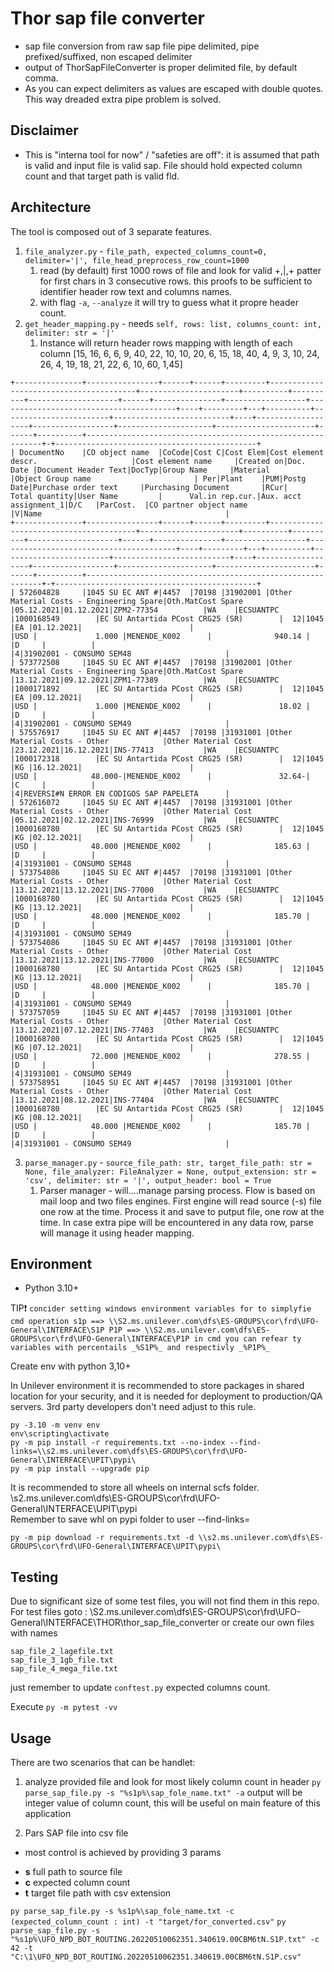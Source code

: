 # Thor sap file converter

* sap file conversion from raw sap file pipe delimited, pipe prefixed/suffixed, non escaped delimiter
* output of ThorSapFileConverter is proper delimited file, by default comma.
* As you can expect delimiters as values are escaped with double quotes. This way dreaded extra pipe problem is solved.

## Disclaimer

* This is "interna tool for now" / "safeties are off": it is assumed that path is valid and input file is valid sap.
  File should hold expected column count and that target path is valid fld.

## Architecture

The tool is composed out of 3 separate features.

1) `file_analyzer.py` - `file_path, expected_columns_count=0, delimiter='|', file_head_preprocess_row_count=1000`
    1) read (by default) first 1000 rows of file and look for valid +,|,+ patter for first chars in 3 consecutive rows.
       this proofs to be sufficient to identifier header row text and columns names.
    2) with flag `-a`, `--analyze` it will try to guess what it propre header count.
2) `get_header_mapping.py` - needs `self, rows: list, columns_count: int, delimiter: str = '|'`
    1) Instance will return header rows mapping with length of each column
       [15, 16, 6, 6, 9, 40, 22, 10, 10, 20, 6, 15, 18, 40, 4, 9, 3, 10, 24, 26, 4, 19, 18, 21, 22, 6, 10, 60, 1,45]

```
+---------------+----------------+------+------+---------+----------------------------------------+----------------------+----------+----------+--------------------+------+---------------+------------------+----------------------------------------+----+---------+---+----------+------------------------+--------------------------+----+-------------------+------------------+---------------------+----------------------+------+----------+------------------------------------------------------------+-+---------------------------------------------+
| DocumentNo    |CO object name  |CoCode|Cost C|Cost Elem|Cost element descr.                     |Cost element name     |Created on|Doc. Date |Document Header Text|DocTyp|Group Name     |Material          |Object Group name                       | Per|Plant    |PUM|Postg Date|Purchase order text     |Purchasing Document       |RCur|     Total quantity|User Name         |      Val.in rep.cur.|Aux. acct assignment_1|D/C   |ParCost.  |CO partner object name                                      |V|Name                                         |
+---------------+----------------+------+------+---------+----------------------------------------+----------------------+----------+----------+--------------------+------+---------------+------------------+----------------------------------------+----+---------+---+----------+------------------------+--------------------------+----+-------------------+------------------+---------------------+----------------------+------+----------+------------------------------------------------------------+-+---------------------------------------------+
| 572604828     |1045 SU EC ANT #|4457  |70198 |31902001 |Other Material Costs - Engineering Spare|Oth.MatCost Spare     |05.12.2021|01.12.2021|ZPM2-77354          |WA    |ECSUANTPC      |1000168549        |EC SU Antartida PCost CRG25 (SR)        |  12|1045     |EA |01.12.2021|                        |                          |USD |             1.000 |MENENDE_K002      |              940.14 |                      |D     |          |                                                            |4|31902001 - CONSUMO SEM48                     |
| 573772508     |1045 SU EC ANT #|4457  |70198 |31902001 |Other Material Costs - Engineering Spare|Oth.MatCost Spare     |13.12.2021|09.12.2021|ZPM1-77389          |WA    |ECSUANTPC      |1000171892        |EC SU Antartida PCost CRG25 (SR)        |  12|1045     |EA |09.12.2021|                        |                          |USD |             1.000 |MENENDE_K002      |               18.02 |                      |D     |          |                                                            |4|31902001 - CONSUMO SEM49                     |
| 575576917     |1045 SU EC ANT #|4457  |70198 |31931001 |Other Material Costs - Other            |Other Material Cost   |23.12.2021|16.12.2021|INS-77413           |WA    |ECSUANTPC      |1000172318        |EC SU Antartida PCost CRG25 (SR)        |  12|1045     |KG |16.12.2021|                        |                          |USD |            48.000-|MENENDE_K002      |               32.64-|                      |C     |          |                                                            |4|REVERSI#N ERROR EN CODIGOS SAP PAPELETA      |
| 572616072     |1045 SU EC ANT #|4457  |70198 |31931001 |Other Material Costs - Other            |Other Material Cost   |05.12.2021|02.12.2021|INS-76999           |WA    |ECSUANTPC      |1000168780        |EC SU Antartida PCost CRG25 (SR)        |  12|1045     |KG |02.12.2021|                        |                          |USD |            48.000 |MENENDE_K002      |              185.63 |                      |D     |          |                                                            |4|31931001 - CONSUMO SEM48                     |
| 573754086     |1045 SU EC ANT #|4457  |70198 |31931001 |Other Material Costs - Other            |Other Material Cost   |13.12.2021|13.12.2021|INS-77000           |WA    |ECSUANTPC      |1000168780        |EC SU Antartida PCost CRG25 (SR)        |  12|1045     |KG |13.12.2021|                        |                          |USD |            48.000 |MENENDE_K002      |              185.70 |                      |D     |          |                                                            |4|31931001 - CONSUMO SEM49                     |
| 573754086     |1045 SU EC ANT #|4457  |70198 |31931001 |Other Material Costs - Other            |Other Material Cost   |13.12.2021|13.12.2021|INS-77000           |WA    |ECSUANTPC      |1000168780        |EC SU Antartida PCost CRG25 (SR)        |  12|1045     |KG |13.12.2021|                        |                          |USD |            48.000 |MENENDE_K002      |              185.70 |                      |D     |          |                                                            |4|31931001 - CONSUMO SEM49                     |
| 573757059     |1045 SU EC ANT #|4457  |70198 |31931001 |Other Material Costs - Other            |Other Material Cost   |13.12.2021|07.12.2021|INS-77403           |WA    |ECSUANTPC      |1000168780        |EC SU Antartida PCost CRG25 (SR)        |  12|1045     |KG |07.12.2021|                        |                          |USD |            72.000 |MENENDE_K002      |              278.55 |                      |D     |          |                                                            |4|31931001 - CONSUMO SEM49                     |
| 573758951     |1045 SU EC ANT #|4457  |70198 |31931001 |Other Material Costs - Other            |Other Material Cost   |13.12.2021|08.12.2021|INS-77404           |WA    |ECSUANTPC      |1000168780        |EC SU Antartida PCost CRG25 (SR)        |  12|1045     |KG |08.12.2021|                        |                          |USD |            48.000 |MENENDE_K002      |              185.70 |                      |D     |          |                                                            |4|31931001 - CONSUMO SEM49                     |
```

3) `parse_manager.py` - `source_file_path: str, target_file_path: str = None, file_analyzer: FileAnalyzer = None,
   output_extension: str = 'csv', delimiter: str = '|', output_header: bool = True`
    1) Parser manager - will....manage parsing process.
       Flow is based on mail loop and two files engines. First engine will read source (-s) file one row at the time.
       Process it and save to putput file, one row at the time.
       In case extra pipe will be encountered in any data row, parse will manage it using header mapping.

## Environment

* Python 3.10+

TIP❗ `concider setting windows environment variables for to simplyfie cmd operation
s1p ==> \\S2.ms.unilever.com\dfs\ES-GROUPS\cor\frd\UFO-General\INTERFACE\S1P
P1P ==> \\S2.ms.unilever.com\dfs\ES-GROUPS\cor\frd\UFO-General\INTERFACE\P1P
in cmd you can refear ty variables with percentails _%S1P%_ and respectivly _%P1P%_ `

Create env with python 3,10+

In Unilever environment it is recommended to store packages in shared location for your security, and it is needed for
deployment to production/QA servers. 3rd party developers don't need adjust to this rule.

```command
py -3.10 -m venv env
env\scripting\activate
py -m pip install -r requirements.txt --no-index --find-links=\\s2.ms.unilever.com\dfs\ES-GROUPS\cor\frd\UFO-General\INTERFACE\UPIT\pypi\
py -m pip install --upgrade pip
```

It is recommended to store all wheels on internal scfs folder.
\\s2.ms.unilever.com\dfs\ES-GROUPS\cor\frd\UFO-General\INTERFACE\UPIT\pypi\
Remember to save whl on pypi folder to user --find-links=

```command
py -m pip download -r requirements.txt -d \\s2.ms.unilever.com\dfs\ES-GROUPS\cor\frd\UFO-General\INTERFACE\UPIT\pypi\
```

## Testing

Due to significant size of some test files, you will not find them in this repo.
For test files goto : \\S2.ms.unilever.com\dfs\ES-GROUPS\cor\frd\UFO-General\INTERFACE\THOR\thor_sap_file_converter
or create our own files with names

    sap_file_2_lagefile.txt
    sap_file_3_1gb_file.txt
    sap_file_4_mega_file.txt

just remember to update `conftest.py` expected columns count.

Execute
`py -m pytest -vv`

## Usage

There are two scenarios that can be handlet:

1) analyze provided file and look for most likely column count in header
   `py parse_sap_file.py -s "%s1p%\sap_fole_name.txt" -a`
   output will be integer value of column count, this will be useful on main feature of this application

2) Pars SAP file into csv file

* most control is achieved by providing 3 params

- **s** full path to source file
- **c** expected column count
- **t** target file path with csv extension

`py parse_sap_file.py -s %s1p%\sap_fole_name.txt -c (expected_column_count : int) -t "target/for_converted.csv"`
`py parse_sap_file.py -s "%s1p%\UFO_NPD_BOT_ROUTING.20220510062351.340619.00CBM6tN.S1P.txt" -c 42 -t "C:\1\UFO_NPD_BOT_ROUTING.20220510062351.340619.00CBM6tN.S1P.csv"`

